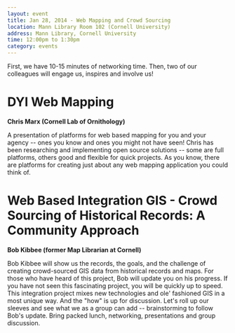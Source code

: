 ```yaml
---
layout: event
title: Jan 28, 2014 - Web Mapping and Crowd Sourcing
location: Mann Library Room 102 (Cornell University)
address: Mann Library, Cornell University
time: 12:00pm to 1:30pm
category: events
---
```


First, we have 10-15 minutes of networking time.  Then, two of our colleagues will engage us, inspires and involve us!

# DYI Web Mapping

**Chris Marx (Cornell Lab of Ornithology)**

A presentation of platforms for web based mapping for you and your agency -- ones you know and ones you might not have seen!  Chris has been researching and implementing open source solutions -- some are full platforms, others good and flexible for quick projects.  As you know, there are platforms for creating just about any web mapping application you could think of.  

# Web Based Integration GIS - Crowd Sourcing of Historical Records: A Community Approach

**Bob Kibbee (former Map Librarian at Cornell)**

Bob Kibbee will show us the records, the goals, and the challenge of creating crowd-sourced GIS data from historical records and maps.  For those who have heard of this project, Bob will update you on his progress.  If you have not seen this fascinating project, you will be quickly up to speed.  This integration project mixes new technologies and ole' fashioned GIS in a most unique way.  And the "how" is up for discussion.  Let's roll up our sleeves and see what we as a group can add -- brainstorming to follow Bob's update. Bring packed lunch, networking, presentations and group discussion.
